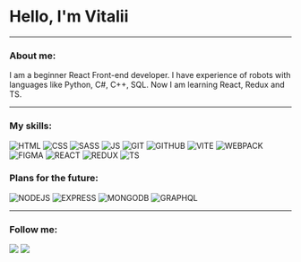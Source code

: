 <h1 >Hello, I'm Vitalii</h1>

<hr>

<div>
<h3>About me:</h3>
<p>
I am a beginner React Front-end developer. I have experience of robots with languages like Python, C#, C++, SQL. Now I am learning React, Redux and TS.
</p>
</div>

<hr>

<h3>My skills:</h3>

![HTML](https://img.shields.io/badge/HTML-333333?style=for-the-badge&logo=HTML5) ![CSS](https://img.shields.io/badge/CSS-333333?style=for-the-badge&logo=CSS3) ![SASS](https://img.shields.io/badge/SASS-333333?style=for-the-badge&logo=sass) ![JS](https://img.shields.io/badge/JS-333333?style=for-the-badge&logo=javascript) ![GIT](https://img.shields.io/badge/GIT-333333?style=for-the-badge&logo=git) ![GITHUB](https://img.shields.io/badge/GITHUB-333333?style=for-the-badge&logo=GITHUB) ![VITE](https://img.shields.io/badge/VITE-333333?style=for-the-badge&logo=VITE) ![WEBPACK](https://img.shields.io/badge/WEBPACK-333333?style=for-the-badge&logo=Webpack) ![FIGMA](https://img.shields.io/badge/Figma-333333?style=for-the-badge&logo=Figma) ![REACT](https://img.shields.io/badge/REACT-333333?style=for-the-badge&logo=REACT) ![REDUX](https://img.shields.io/badge/REDUX-333333?style=for-the-badge&logo=REDUX) ![TS](https://img.shields.io/badge/TYPESCRIPT-333333?style=for-the-badge&logo=TYPESCRIPT) 

<h3>Plans for the future:</h3>

![NODEJS](https://img.shields.io/badge/NODEJS-333333?style=for-the-badge&logo=NODE.JS) ![EXPRESS](https://img.shields.io/badge/EXPRESS-333333?style=for-the-badge&logo=EXPRESS) ![MONGODB](https://img.shields.io/badge/MONGODB-333333?style=for-the-badge&logo=MONGODB) ![GRAPHQL](https://img.shields.io/badge/GRAPHQL-333333?style=for-the-badge&logo=GRAPHQL) 

<hr>

<h3>Follow me:</h3>

<div display=flex>
<a link="https://t.me/iwenrad"><img src="https://img.shields.io/badge/TELEGRAM-333333?style=for-the-badge&logo=TELEGRAM"></a>
<a link="https://leetcode.com/vitalii-bodiak/"><img src="https://img.shields.io/badge/leetcode-333333?style=for-the-badge&logo=leetcode"></a>
</div>

